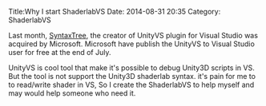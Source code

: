 Title:Why I start ShaderlabVS
Date: 2014-08-31 20:35
Category: ShaderlabVS

Last month, [SyntaxTree](http://unityvs.com/), the creator of UnityVS plugin for Visual Studio was acquired by Microsoft. Microsoft have publish the UnityVS to Visual Studio user for free at the end of July.   

UnityVS is cool tool that make it's possible to debug Unity3D scripts in VS. But the tool is not support the Unity3D shaderlab syntax. it's pain for me to to read/write shader in VS, So I create the ShaderlabVS to help myself and may would help someone who need it.
